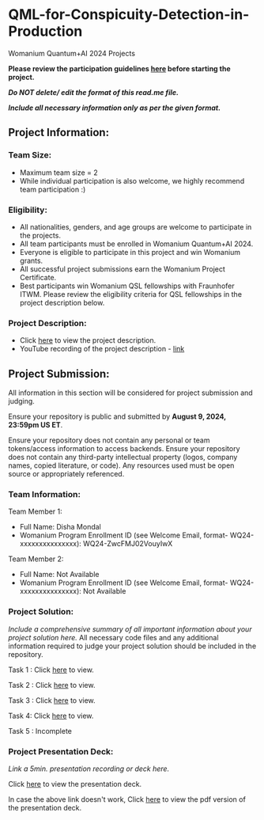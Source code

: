 # QML-for-Conspicuity-Detection-in-Production
Womanium Quantum+AI 2024 Projects

**Please review the participation guidelines [here](https://github.com/womanium-quantum/Quantum-AI-2024) before starting the project.**

_**Do NOT delete/ edit the format of this read.me file.**_

_**Include all necessary information only as per the given format.**_

## Project Information:

### Team Size:
  - Maximum team size = 2
  - While individual participation is also welcome, we highly recommend team participation :)

### Eligibility:
  - All nationalities, genders, and age groups are welcome to participate in the projects.
  - All team participants must be enrolled in Womanium Quantum+AI 2024.
  - Everyone is eligible to participate in this project and win Womanium grants.
  - All successful project submissions earn the Womanium Project Certificate.
  - Best participants win Womanium QSL fellowships with Fraunhofer ITWM. Please review the eligibility criteria for QSL fellowships in the project description below.

### Project Description:
  - Click [here](https://drive.google.com/file/d/1AcctFeXjchtEhYzPUsHpP_b4HGlI4kq9/view?usp=sharing) to view the project description.
  - YouTube recording of the project description - [link](https://youtu.be/Ac1ihFcTRTc?si=i6AIVfQQh8ymYQYp)

## Project Submission:
All information in this section will be considered for project submission and judging.

Ensure your repository is public and submitted by **August 9, 2024, 23:59pm US ET**.

Ensure your repository does not contain any personal or team tokens/access information to access backends. Ensure your repository does not contain any third-party intellectual property (logos, company names, copied literature, or code). Any resources used must be open source or appropriately referenced.

### Team Information:
Team Member 1:
 - Full Name: Disha Mondal
 - Womanium Program Enrollment ID (see Welcome Email, format- WQ24-xxxxxxxxxxxxxxx): WQ24-ZwcFMJ02VouyIwX


Team Member 2:
 - Full Name: Not Available
 - Womanium Program Enrollment ID (see Welcome Email, format- WQ24-xxxxxxxxxxxxxxx): Not Available


### Project Solution:
_Include a comprehensive summary of all important information about your project solution here._
All necessary code files and any additional information required to judge your project solution should be included in the repository. 

Task 1 : Click [here](https://github.com/disha-mondal-github/QuantumNinjas-repository/blob/main/pennylane_task1_codebooks_documentation.ipynb) to view.

Task 2 : Click [here](https://github.com/disha-mondal-github/QuantumNinjas-repository/blob/main/variational_classifier_task2.ipynb) to view.

Task 3 : Click [here](https://github.com/disha-mondal-github/QuantumNinjas-repository/blob/main/quanvolutionalnetworks_task3.ipynb) to view.

Task 4:  Click [here](https://github.com/disha-mondal-github/QuantumNinjas-repository/blob/main/quantumsinefunction_task4.ipynb) to view.

Task 5 : Incomplete


### Project Presentation Deck:
_Link a 5min. presentation recording or deck here._

Click [here](https://docs.google.com/presentation/d/1ZiKnIj_UDbCkcsutkgFjOyXy5F4xaep8/edit?usp=sharing&ouid=112195040657871254632&rtpof=true&sd=true) to view the presentation deck.

In case the above link doesn't work, Click [here](https://github.com/disha-mondal-github/QuantumNinjas-repository/blob/main/QMLforConspicuityDetectioninProduction_DishaMondal.pptx.pdf) to view the pdf version of the presentation deck.


